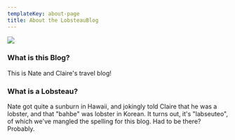 ```yaml
---
templateKey: about-page
title: About the LobsteauBlog
---
```

<div class="container">

![](/img/savethedate_frontone.jpg)

</div>

### What is this Blog?

This is Nate and Claire's travel blog!

### What is a Lobsteau?

Nate got quite a sunburn in Hawaii, and jokingly told Claire that he was a lobster, and that "bahbe" was lobster in Korean. It turns out, it's "labseuteo", of which we've mangled the spelling for this blog. Had to be there? Probably.

